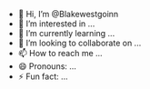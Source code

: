 - 👋 Hi, I’m @Blakewestgoinn
- 👀 I’m interested in ...
- 🌱 I’m currently learning ...
- 💞️ I’m looking to collaborate on ...
- 📫 How to reach me ...
- 😄 Pronouns: ...
- ⚡ Fun fact: ...

<!---
Blakewestgoinn/Blakewestgoinn is a ✨ special ✨ repository because its `README.md` (this file) appears on your GitHub profile.
You can click the Preview link to take a look at your changes.
--->
